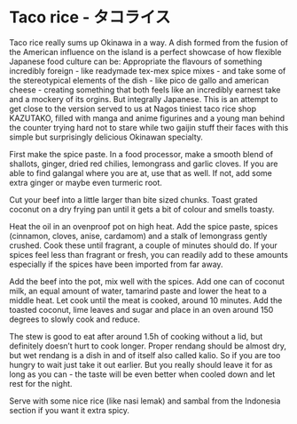 # Taco rice - タコライス

Taco rice really sums up Okinawa in a way. A dish formed from the fusion of the American influence on the island is a perfect showcase of how flexible Japanese food culture can be: Appropriate the flavours of something incredibly foreign - like readymade tex-mex spice mixes - and take some of the stereotypical elements of the dish - like pico de gallo and american cheese - creating something that both feels like an incredibly earnest take and a mockery of its orgins. But integrally Japanese. This is an attempt to get close to the version served to us at Nagos tiniest taco rice shop KAZUTAKO, filled with manga and anime figurines and a young man behind the counter trying hard not to stare while two gaijin stuff their faces with this simple but surprisingly delicious Okinawan specialty.

First make the spice paste. In a food processor, make a smooth blend of shallots, ginger, dried red chilies, lemongrass and garlic cloves. If you are able to find galangal where you are at, use that as well. If not, add some extra ginger or maybe even turmeric root.

Cut your beef into a little larger than bite sized chunks. Toast grated coconut on a dry frying pan until it gets a bit of colour and smells toasty.

Heat the oil in an ovenproof pot on high heat. Add the spice paste, spices (cinnamon, cloves, anise, cardamom) and a stalk of lemongrass gently crushed. Cook these until fragrant, a couple of minutes should do. If your spices feel less than fragrant or fresh, you can readily add to these amounts especially if the spices have been imported from far away.

Add the beef into the pot, mix well with the spices. Add one can of coconut milk, an equal amount of water, tamarind paste and lower the heat to a middle heat. Let cook until the meat is cooked, around 10 minutes. Add the toasted coconut, lime leaves and sugar and place in an oven around 150 degrees to slowly cook and reduce.

The stew is good to eat after around 1.5h of cooking without a lid, but definitely doesn’t hurt to cook longer. Proper rendang should be almost dry, but wet rendang is a dish in and of itself also called kalio. So if you are too hungry to wait just take it out earlier. But you really should leave it for as long as you can - the taste will be even better when cooled down and let rest for the night.

Serve with some nice rice (like nasi lemak) and sambal from the Indonesia section if you want it extra spicy.